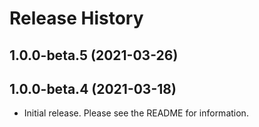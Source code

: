 # Release History

## 1.0.0-beta.5 (2021-03-26)


## 1.0.0-beta.4 (2021-03-18)

- Initial release. Please see the README for information.
